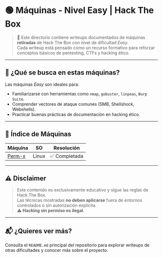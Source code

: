 # 🟢 Máquinas - Nivel Easy | Hack The Box

> 📁 Este directorio contiene writeups documentados de máquinas **retiradas** de Hack The Box con nivel de dificultad *Easy*.  
> Cada writeup está pensado como un recurso formativo para reforzar conceptos básicos de pentesting, CTFs y hacking ético.
---

## 🧠 ¿Qué se busca en estas máquinas?

Las máquinas *Easy* son ideales para:
- Familiarizarse con herramientas como `nmap`, `gobuster`, `linpeas`, `Burp Suite`.
- Comprender vectores de ataque comunes (SMB, Shellshock, Webshells).
- Practicar buenas prácticas de documentación en hacking ético.

---
## 📌 Índice de Máquinas

| Máquina        | SO     | Resolución                         |
|----------------|--------|-------------------------------------|
| [Perm-x](PERMX.md)   | Linux | ✅ Completada |

---

## ⚠️ Disclaimer

> Este contenido es exclusivamente educativo y sigue las reglas de Hack The Box.  
> Las técnicas mostradas **no deben aplicarse** fuera de entornos controlados o sin autorización explícita.  
> ⚠️ **Hacking sin permiso es ilegal.**

---

## 📬 ¿Quieres ver más?

Consulta el `README.md` principal del repositorio para explorar writeups de otras dificultades y conocer más sobre el proyecto.

